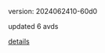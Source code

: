 version: 2024062410-60d0

updated 6 avds

[details](https://github.com/0x74f917491bfa7ebfa379/ali_avd_db/blob/master/change_log/2024/06/24/10/60d0.txt)